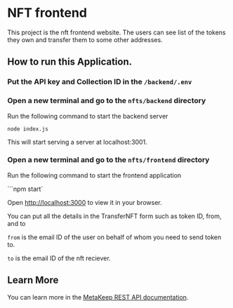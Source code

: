 # NFT frontend

This project is the nft frontend website. The users can see list of the tokens they own and transfer them to some other addresses.

## How to run this Application.

### Put the API key and Collection ID in the `/backend/.env`

### Open a new terminal and go to the `nfts/backend` directory

Run the following command to start the backend server

```node index.js```

This will start serving a server at localhost:3001. 

### Open a new terminal and go to the `nfts/frontend` directory

Run the following command to start the frontend application

```npm start`

Open [http://localhost:3000](http://localhost:3000) to view it in your browser.

You can put all the details in the TransferNFT form such as token ID, from, and to

`from` is the email ID of the user on behalf of whom you need to send token to.

`to` is the email ID of the nft reciever.

## Learn More

You can learn more in the [MetaKeep REST API documentation](https://docs.metakeep.xyz).
